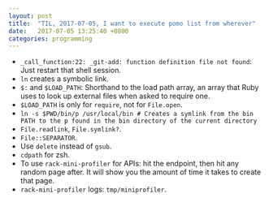 ```yaml
---
layout: post
title:  "TIL, 2017-07-05, I want to execute pomo list from wherever"
date:   2017-07-05 13:25:40 +0800
categories: programming
---
```


- `_call_function:22: _git-add: function definition file not found`: Just restart that shell session.
- `ln` creates a symbolic link.
- `$:` and `$LOAD_PATH`: Shorthand to the load path array, an array that Ruby uses to look up external files when asked to require one.
- `$LOAD_PATH` is only for `require`, not for `File.open`.
- `ln -s $PWD/bin/p /usr/local/bin # Creates a symlink from the bin PATH to the p found in the bin directory of the current directory`
- `File.readlink`, `File.symlink?`.
- `File::SEPARATOR`.
- Use `delete` instead of `gsub`.
- `cdpath` for zsh.
- To use `rack-mini-profiler` for APIs: hit the endpoint, then hit any random page after. It will show you the amount of time it takes to create that page.
- `rack-mini-profiler` logs: `tmp/miniprofiler`.

